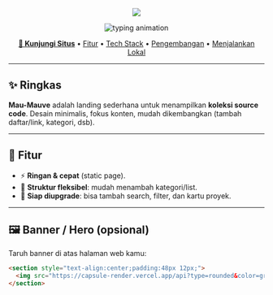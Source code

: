 <!-- Banner Wave -->
<p align="center">
  <img src="https://capsule-render.vercel.app/api?type=waving&height=220&text=Mau%E2%80%91Mauve&fontSize=44&color=gradient&fontColor=ffffff&animation=fadeIn&fontAlignY=36&desc=Koleksi%20Source%20Code&descAlignY=55" />
</p>

<!-- Typing Animation -->
<p align="center">
  <img src="https://readme-typing-svg.demolab.com?font=Fira+Code&size=20&pause=1200&center=true&vCenter=true&width=700&lines=Koleksi+Source+Code+%E2%80%94+Minimal%2C+Cepat%2C+Siap+Diupgrade;Deploy+di+Vercel;Tambahkan+link+ke+repo+%2F+snippet+favoritmu" alt="typing animation" />
</p>

<p align="center">
  <a href="https://mau-mauve.vercel.app/"><b>🔗 Kunjungi Situs</b></a> •
  <a href="#fitur">Fitur</a> •
  <a href="#tech-stack">Tech Stack</a> •
  <a href="#pengembangan">Pengembangan</a> •
  <a href="#menjalankan-lokal">Menjalankan Lokal</a>
</p>

---

## ✨ Ringkas
**Mau-Mauve** adalah landing sederhana untuk menampilkan **koleksi source code**. Desain minimalis, fokus konten, mudah dikembangkan (tambah daftar/link, kategori, dsb).

---

## 🧩 Fitur
- ⚡ **Ringan & cepat** (static page).
- 🧭 **Struktur fleksibel**: mudah menambah kategori/list.
- 🎯 **Siap diupgrade**: bisa tambah search, filter, dan kartu proyek.

---

## 🖼 Banner / Hero (opsional)
Taruh banner di atas halaman web kamu:
```html
<section style="text-align:center;padding:48px 12px;">
  <img src="https://capsule-render.vercel.app/api?type=rounded&color=gradient&height=160&text=Mau-Mauve&fontSize=40&fontColor=ffffff&desc=Koleksi%20Source%20Code&descAlignY=70" alt="Banner Mau-Mauve">
</section>

